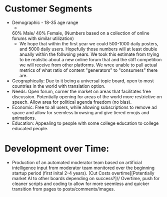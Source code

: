 # Customer Segments
* Demographic - 18-35 age range
  * <br>
  60% Male/ 40% Female, (Numbers based on a collection of online forums with similar utilization) 
  * We hope that within the first year we could 500-1000 daily posters, and 5000 daily users. Hopefully those numbers will at least double anually within the follwoing years. We took this estimate from trying to be realistic about a new online forum that and the stiff competition we will receive from other platforms. We wree unable to pull actual metrics of what ratio of content "generators" to "consumers" there are.
 * Geographically: Due to it being a universal topic board, open to most countries in the world with translation option. 
 * Needs: Open forum, corner the market on areas that facilitates free discussion. Potentially opening for areas of the world more restrictive on speech. Allow area for political agenda freedom (no bias). 
 * Economic: Free to all users, while allowing subscriptions to remove ad space and allow for seemless browsing and give tiered emojis and animations. 
 * Education: Appealing to people with some college education to college educated people.<br>

# Development over Time: 
* Production of an automated moderator team based on artificial intelligence input from moderator team monitored over the beginning startup period (first inital 2-4 years). [Cut Costs overtime][Potentially market AI to other boards depending on success?]// Overtime, push for cleaner scripts and coding to allow for more seemless and quicker transition from pages to posts/comments/images. <br>
